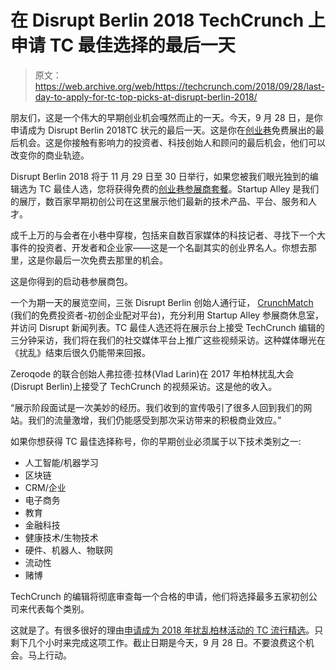 # 在 Disrupt Berlin 2018 TechCrunch 上申请 TC 最佳选择的最后一天

> 原文：<https://web.archive.org/web/https://techcrunch.com/2018/09/28/last-day-to-apply-for-tc-top-picks-at-disrupt-berlin-2018/>

朋友们，这是一个伟大的早期创业机会嘎然而止的一天。今天，9 月 28 日，是你申请成为 Disrupt Berlin 2018TC 状元的最后一天。这是你在[创业巷](https://web.archive.org/web/20221025222509/https://techcrunch.com/events/disrupt-berlin-2018/startup-alley/)免费展出的最后机会。这是你接触有影响力的投资者、科技创始人和顾问的最后机会，他们可以改变你的商业轨迹。

Disrupt Berlin 2018 将于 11 月 29 日至 30 日举行，如果您被我们眼光独到的编辑选为 TC 最佳人选，您将获得免费的[创业巷参展商套餐](https://web.archive.org/web/20221025222509/https://techcrunch.com/events/disrupt-berlin-2018/#tickets)。Startup Alley 是我们的展厅，数百家早期初创公司在这里展示他们最新的技术产品、平台、服务和人才。

成千上万的与会者在小巷中穿梭，包括来自数百家媒体的科技记者、寻找下一个大事件的投资者、开发者和企业家——这是一个名副其实的创业界名人。你想去那里，这是你最后一次免费去那里的机会。

这是你得到的启动巷参展商包。

一个为期一天的展览空间，三张 Disrupt Berlin 创始人通行证， [CrunchMatch](https://web.archive.org/web/20221025222509/https://techcrunch.com/events/disrupt-sf-2018/crunchmatch/) (我们的免费投资者-初创企业配对平台)，充分利用 Startup Alley 参展商休息室，并访问 Disrupt 新闻列表。TC 最佳人选还将在展示台上接受 TechCrunch 编辑的三分钟采访，我们将在我们的社交媒体平台上推广这些视频采访。这种媒体曝光在《扰乱》结束后很久仍能带来回报。

Zeroqode 的联合创始人弗拉德·拉林(Vlad Larin)在 2017 年柏林扰乱大会(Disrupt Berlin)上接受了 TechCrunch 的视频采访。这是他的收入。

“展示阶段面试是一次美妙的经历。我们收到的宣传吸引了很多人回到我们的网站。我们的流量激增，我们仍能感受到那次采访带来的积极商业效应。”

如果你想获得 TC 最佳选择称号，你的早期创业必须属于以下技术类别之一:

*   人工智能/机器学习
*   区块链
*   CRM/企业
*   电子商务
*   教育
*   金融科技
*   健康技术/生物技术
*   硬件、机器人、物联网
*   流动性
*   赌博

TechCrunch 的编辑将彻底审查每一个合格的申请，他们将选择最多五家初创公司来代表每个类别。

这就是了。有很多很好的理由[申请成为 2018 年扰乱柏林活动的 TC 流行精选](https://web.archive.org/web/20221025222509/https://apply.techcrunch.com/signin?_ga=2.8491825.52153650.1537816624-618586988.1503595479)。只剩下几个小时来完成这项工作。截止日期是今天，9 月 28 日。不要浪费这个机会。马上行动。